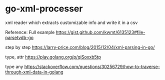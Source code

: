 # go-xml-processer
xml reader which extracts customizable info and write it in a csv

Reference: 
Full example
https://gist.github.com/kwmt/6135123#file-parsetvdb-go

step by step
https://larry-price.com/blog/2015/12/04/xml-parsing-in-go/

type, attr
https://play.golang.org/p/qiSoxxb5tp

type any
https://stackoverflow.com/questions/30256729/how-to-traverse-through-xml-data-in-golang